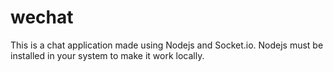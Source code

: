 # wechat
This is a chat application made  using Nodejs and Socket.io. Nodejs must be installed in your system to make it work locally.
